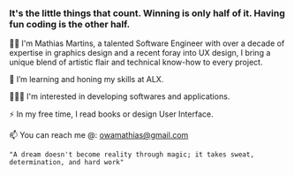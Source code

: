 ### It's the little things that count. Winning is only half of it. Having fun coding is the other half.

👋🏿 I'm Mathias Martins, a talented Software Engineer with over a decade of expertise in graphics design and a recent foray into UX design, I bring a unique blend of artistic flair and technical know-how to every project.

🌱 I’m learning and honing my skills at ALX.

👨🏿‍💻 I'm interested in developing softwares and applications.

⚡ In my free time, I read books or design User Interface.

📫 You can reach me @: owamathias@gmail.com

```"A dream doesn't become reality through magic; it takes sweat, determination, and hard work"```

